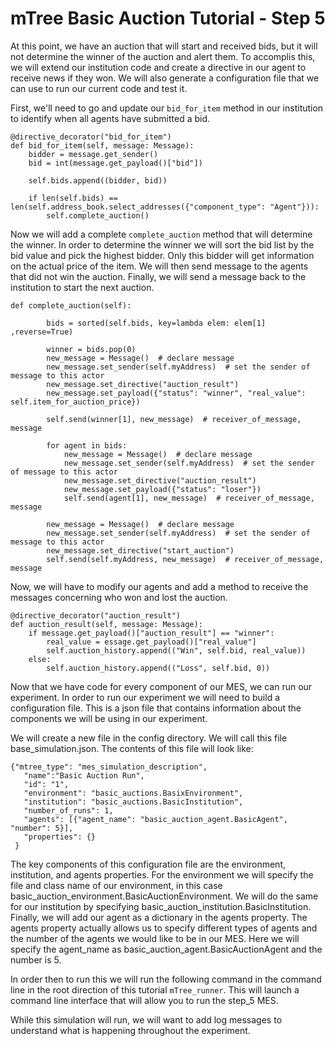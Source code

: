 # mTree Basic Auction Tutorial - Step 5

At this point, we have an auction that will start and received bids, but it will not determine the winner of the auction and alert them. To accomplis this, we will extend our institution code and create a directive in our agent to receive news if they won. We will also generate a configuration file that we can use to run our current code and test it.

First, we'll need to go and update our `bid_for_item` method in our institution to identify when all agents
have submitted a bid.

```
@directive_decorator("bid_for_item")
def bid_for_item(self, message: Message):
    bidder = message.get_sender()
    bid = int(message.get_payload()["bid"])
        
    self.bids.append((bidder, bid))

    if len(self.bids) == len(self.address_book.select_addresses({"component_type": "Agent"})):
        self.complete_auction()
```

Now we will add a complete `complete_auction` method that will determine the winner. In order to determine the
winner we will sort the bid list by the bid value and pick the highest bidder. Only this bidder will get 
information on the actual price of the item. We will then send message to the agents that did not win the
auction. Finally, we will send a message back to the institution to start the next auction.

```
def complete_auction(self):
        
        bids = sorted(self.bids, key=lambda elem: elem[1] ,reverse=True)

        winner = bids.pop(0)
        new_message = Message()  # declare message
        new_message.set_sender(self.myAddress)  # set the sender of message to this actor
        new_message.set_directive("auction_result")
        new_message.set_payload({"status": "winner", "real_value": self.item_for_auction_price})

        self.send(winner[1], new_message)  # receiver_of_message, message

        for agent in bids:
            new_message = Message()  # declare message
            new_message.set_sender(self.myAddress)  # set the sender of message to this actor
            new_message.set_directive("auction_result")
            new_message.set_payload({"status": "loser"})
            self.send(agent[1], new_message)  # receiver_of_message, message

        new_message = Message()  # declare message
        new_message.set_sender(self.myAddress)  # set the sender of message to this actor
        new_message.set_directive("start_auction")
        self.send(self.myAddress, new_message)  # receiver_of_message, message
```

Now, we will have to modify our agents and add a method to receive the messages concerning who won and lost
the auction.

```
@directive_decorator("auction_result")
def auction_result(self, message: Message):
    if message.get_payload()["auction_result"] == "winner":
        real_value = essage.get_payload()["real_value"]
        self.auction_history.append(("Win", self.bid, real_value))
    else:
        self.auction_history.append(("Loss", self.bid, 0))
```


Now that we have code for every component of our MES, we can run our experiment. In order to run our experiment we will need to build a configuration file. This is a json file that contains information about the components we will be using in our experiment.

We will create a new file in the config directory. We will call this file base_simulation.json. The contents of this file will look like:

```
{"mtree_type": "mes_simulation_description",
   "name":"Basic Auction Run",
   "id": "1",
   "environment": "basic_auctions.BasixEnvironment",
   "institution": "basic_auctions.BasicInstitution",
   "number_of_runs": 1,
   "agents": [{"agent_name": "basic_auction_agent.BasicAgent", "number": 5}],
   "properties": {}
 }
```

The key components of this configuration file are the environment, institution, and agents properties. For the environment we will specify the file and class name of our environment, in this case basic_auction_environment.BasicAuctionEnvironment. We will do the same for our institution by specifying basic_auction_institution.BasicInstitution. Finally, we will add our agent as a dictionary in the agents property. The agents property actually allows us to specify different types of agents and the number of the agents we would like to be in our MES. Here we will specify the agent_name as basic_auction_agent.BasicAuctionAgent and the number is 5.

In order then to run this we will run the following command in the command line in the root direction of this tutorial `mTree_runner`. This will launch a command line interface that will allow you to run the step_5 MES.

While this simulation will run, we will want to add log messages to understand what is happening throughout the experiment.



            
            
        
